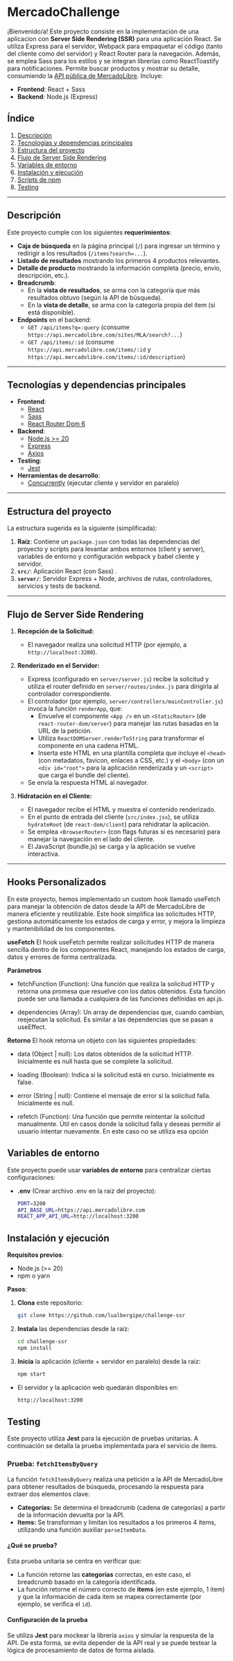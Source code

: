 # MercadoChallenge

¡Bienvenido/a! Este proyecto consiste en la implementación de  una aplicacion con **Server Side Rendering (SSR)** para una aplicación React. Se utiliza Express para el servidor, Webpack para empaquetar el código (tanto del cliente como del servidor) y React Router para la navegación. Además, se emplea Sass para los estilos y se integran librerías como ReactToastify para notificaciones. Permite buscar productos y mostrar su detalle, consumiendo la [API pública de MercadoLibre](https://developers.mercadolibre.com/). Incluye:




- **Frontend**: React + Sass  
- **Backend**: Node.js (Express)


## Índice

1. [Descripción](#descripción)  
2. [Tecnologías y dependencias principales](#tecnologías-y-dependencias-principales)  
3. [Estructura del proyecto](#estructura-del-proyecto)  
4. [Flujo de Server Side Rendering](#flujo-de-server-side-rendering)
5. [Variables de entorno](#variables-de-entorno)  
6. [Instalación y ejecución](#instalación-y-ejecución)  
7. [Scripts de npm](#scripts-de-npm)  
8. [Testing](#testing)  


---

## Descripción

Este proyecto cumple con los siguientes **requerimientos**:

- **Caja de búsqueda** en la página principal (`/`) para ingresar un término y redirigir a los resultados (`/items?search=...`).
- **Listado de resultados** mostrando los primeros 4 productos relevantes.
- **Detalle de producto** mostrando la información completa (precio, envío, descripción, etc.).
- **Breadcrumb**:
  - En la **vista de resultados**, se arma con la categoría que más resultados obtuvo (según la API de búsqueda).
  - En la **vista de detalle**, se arma con la categoría propia del ítem (si está disponible).
- **Endpoints** en el backend:
  - `GET /api/items?q=:query` (consume `https://api.mercadolibre.com/sites/MLA/search?...`)
  - `GET /api/items/:id` (consume `https://api.mercadolibre.com/items/:id` y `https://api.mercadolibre.com/items/:id/description`)



---

## Tecnologías y dependencias principales

- **Frontend**:
  - [React](https://reactjs.org/)
  - [Sass](https://sass-lang.com/)  
  - [React Router Dom 6](https://reactrouter.com/en/main)
- **Backend**:
  - [Node.js >= 20](https://nodejs.org/en)
  - [Express](https://expressjs.com/)
  - [Axios](https://axios-http.com/)
- **Testing**:
  - [Jest](https://jestjs.io/)  
- **Herramientas de desarrollo**:
  - [Concurrently](https://www.npmjs.com/package/concurrently) (ejecutar cliente y servidor en paralelo)

---

## Estructura del proyecto

La estructura sugerida es la siguiente (simplificada):


1. **Raíz**: Contiene un `package.json` con todas las dependencias del proyecto y scripts para levantar ambos entornos (client y server), variables de entorno y configuración webpack y babel cliente y servidor.  
2. **`src/`**: Aplicación React (con Sass) .  
3. **`server/`**: Servidor Express + Node, archivos de rutas, controladores, servicios y tests de backend.

---

## Flujo de Server Side Rendering

1. **Recepción de la Solicitud:**
   - El navegador realiza una solicitud HTTP (por ejemplo, a `http://localhost:3200`).

2. **Renderizado en el Servidor:**
   - Express (configurado en `server/server.js`) recibe la solicitud y utiliza el router definido en `server/routes/index.js` para dirigirla al controlador correspondiente.
   - El controlador (por ejemplo, `server/controllers/mainController.js`) invoca la función `renderApp`, que:
     - Envuelve el componente `<App />` en un `<StaticRouter>` (de `react-router-dom/server`) para manejar las rutas basadas en la URL de la petición.
     - Utiliza `ReactDOMServer.renderToString` para transformar el componente en una cadena HTML.
     - Inserta este HTML en una plantilla completa que incluye el `<head>` (con metadatos, favicon, enlaces a CSS, etc.) y el `<body>` (con un `<div id="root">` para la aplicación renderizada y un `<script>` que carga el bundle del cliente).
   - Se envía la respuesta HTML al navegador.

3. **Hidratación en el Cliente:**
   - El navegador recibe el HTML y muestra el contenido renderizado.
   - En el punto de entrada del cliente (`src/index.jsx`), se utiliza `hydrateRoot` (de `react-dom/client`) para rehidratar la aplicación.
   - Se emplea `<BrowserRouter>` (con flags futuras si es necesario) para manejar la navegación en el lado del cliente.
   - El JavaScript (bundle.js) se carga y la aplicación se vuelve interactiva.

---
## Hooks Personalizados
En este proyecto, hemos implementado un custom hook llamado useFetch para manejar la obtención de datos desde la API de MercadoLibre de manera eficiente y reutilizable. Este hook simplifica las solicitudes HTTP, gestiona automáticamente los estados de carga y error, y mejora la limpieza y mantenibilidad de los componentes.

**useFetch**
El hook useFetch permite realizar solicitudes HTTP de manera sencilla dentro de los componentes React, manejando los estados de carga, datos y errores de forma centralizada.

**Parámetros**
- fetchFunction (Function):
Una función que realiza la solicitud HTTP y retorna una promesa que resuelve con los datos obtenidos. Esta función puede ser una llamada a cualquiera de las funciones definidas en api.js.

-  dependencies (Array):
Un array de dependencias que, cuando cambian, reejecutan la solicitud. Es similar a las dependencias que se pasan a useEffect.

**Retorno**
El hook retorna un objeto con las siguientes propiedades:

- data (Object | null):
Los datos obtenidos de la solicitud HTTP. Inicialmente es null hasta que se complete la solicitud.

- loading (Boolean):
Indica si la solicitud está en curso. Inicialmente es false.

- error (String | null):
Contiene el mensaje de error si la solicitud falla. Inicialmente es null.

- refetch (Function):
Una función que permite reintentar la solicitud manualmente. Útil en casos donde la solicitud falla y deseas permitir al usuario intentar nuevamente. En este caso no se utiliza esa opción 

## Variables de entorno

Este proyecto puede usar **variables de entorno** para centralizar ciertas configuraciones:

- **.env** (Crear archivo .env en la raiz del proyecto):
  ```bash
  PORT=3200
  API_BASE_URL=https://api.mercadolibre.com
  REACT_APP_API_URL=http://localhost:3200


## Instalación y ejecución

**Requisitos previos**:
- Node.js (>= 20)
- npm o yarn

**Pasos**:

1. **Clona** este repositorio:
   ```bash
   git clone https://github.com/lualbergipe/challenge-ssr

2. **Instala** las dependencias desde la raíz:
    ```bash
    cd challenge-ssr
    npm install

4. **Inicia** la aplicación (cliente + servidor en paralelo) desde la raiz:
    ```bash
    npm start

- El servidor y la aplicación web quedarán disponibles en:
    ```bash
    http://localhost:3200


## Testing

Este proyecto utiliza **Jest** para la ejecución de pruebas unitarias. A continuación se detalla la prueba implementada para el servicio de items.

### Prueba: `fetchItemsByQuery`

La función `fetchItemsByQuery` realiza una petición a la API de MercadoLibre para obtener resultados de búsqueda, procesando la respuesta para extraer dos elementos clave:

- **Categorías:** Se determina el breadcrumb (cadena de categorías) a partir de la información devuelta por la API.
- **Items:** Se transforman y limitan los resultados a los primeros 4 items, utilizando una función auxiliar `parseItemData`.

#### ¿Qué se prueba?

Esta prueba unitaria se centra en verificar que:
- La función retorne las **categorías** correctas, en este caso, el breadcrumb basado en la categoría identificada.
- La función retorne el número correcto de **items** (en este ejemplo, 1 item) y que la información de cada item se mapea correctamente (por ejemplo, se verifica el `id`).

#### Configuración de la prueba

Se utiliza **Jest** para mockear la librería `axios` y simular la respuesta de la API. De esta forma, se evita depender de la API real y se puede testear la lógica de procesamiento de datos de forma aislada.
